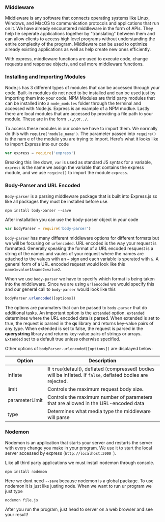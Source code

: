 ### Middleware

Middleware is any software that connects operating systems like Linux, Windows, and MacOS to communication protocols and applications that run on it. We have already encountered middleware in the form of APIs. They help tie seperate applications together by "translating" between them and can allow clients to access high level programs without understanding the entire complexity of the program. Middleware can be used to optimize already existing applications as well as help create new ones efficiently.

With express, middleware functions are used to execute code, change requests and response objects, and call more middleware functions. 

### Installing and Importing Modules 

Node.js has 3 different types of modules that can be accessed through your code. Built-in modules do not need to be installed and can be used just by importing them into your code. NPM Modules are thrid party modules that can be installed into a `node_modules` folder through the terminal and accessed with Node.js. Express is an example of a NPM modlue. Lastly there are local modules that are accessed by providing a file path to your module. These are in the form `./`,`/`,or`../`.

To access these modules in our code we have to import them. We normally do this with `require('module_name')`. The parameter passed into `require()` is the nam e of the module you are trying to import. Here's what it looks like to import Express into our code 

```js
var express = require('express')
```

Breaking this line down, `var` is used as standard JS syntax for a variable, `express` is the name we assign the variable that contains the express module, and we use `require()` to import the module `express`. 

### Body-Parser and URL Encoded

`Body-parser` is a parsing middleware package that is built into Express.js so like all packages they must be installed before use. 

```
npm install body-parser --save
```

After installation you can use the body-parser object in your code

```js
var bodyParser = require('body-parser')
```

`body-parser` has many different middleware options for different formats but we will be focusing on `urlencoded`. URL encoded is the way your request is formatted. Generally speaking the format of a URL encoded resquest is a string of the names and vaules of your request where the names are attached to the values with an `=` sign and each variable is sperated with `&`. A general form of a URL encoded request would look like this `name1=value1&name2=value2`.

When we use `body-parser` we have to specify which format is being taken into the middleware. Since we are using `urlencoded` we would specify this and our general call to `body-parser` would look like this 

```js
bodyParser.urlencoded([options])
```

The options are paramaters that can be passed to `body-parser` that do additional tasks. An important option is the `extended` option. `extended` determines where the URL encoded data is parsed. When extended is set to true, the request is parsed in the **qs** library and returns key-value pairs of any type. When extended is set to false, the request is parsed in the **querystring** library and returns key-value pairs of strings or arrays. `Extended` set to a default true unless otherwise specified. 

Other options of `bodyParser.urlencoded([options])` are displayed below:

| Option         | Description                                                  |
| -------------- | ------------------------------------------------------------ |
| inflate        | If `true`(default), deflated (compressed) bodies will be inflated. If `false`, deflated bodies are rejected. |
| limit          | Controls the maximum request body size.                      |
| parameterLimit | Controls the maximum number of parameters that are allowed in the URL-encoded data |
| type           | Determines what media type the middleware will parse         |

###  

### Nodemon

Nodemon is an application that starts your server and restarts the server with every change you make in your program. We use it to start the local server accessed by express (`http://localhost:3000 `). 

Like all third party applications we must install nodemon through console. 

```
npm install nodemon
```

Here we dont need `--save` because nodemon is a global package. To use nodemon it is just like justing node. When we want to run ur program we just type 

```
nodemon file.js
```

After you run the program, just head to server on a web browser and see your result!